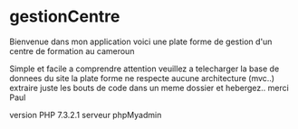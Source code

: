 # gestionCentre

Bienvenue dans mon application voici une plate forme de gestion d'un centre de formation au cameroun 

Simple et facile a comprendre
attention veuillez a telecharger la base de donnees du site 
la plate forme ne respecte aucune architecture (mvc..) extraire juste les bouts de code dans un meme dossier et hebergez.. merci Paul

version PHP 7.3.2.1
serveur phpMyadmin
